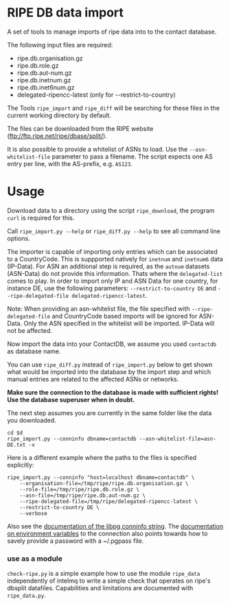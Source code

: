 RIPE DB data import
==========================
A set of tools to manage imports of ripe data into to the contact database.

The following input files are required:

* ripe.db.organisation.gz
* ripe.db.role.gz
* ripe.db.aut-num.gz
* ripe.db.inetnum.gz
* ripe.db.inet6num.gz
* delegated-ripencc-latest (only for --restrict-to-country)

The Tools `ripe_import` and `ripe_diff` will be searching for these files
in the current working directory by default.

The files can be downloaded
from the RIPE website (ftp://ftp.ripe.net/ripe/dbase/split/).

It is also possible to provide a whitelist of ASNs to load. Use the
``--asn-whitelist-file`` parameter to pass a filename. The script expects one
AS entry per line, with the AS-prefix, e.g. ``AS123``.

Usage
=====

Download data to a directory using the script `ripe_download`, the program `curl` is required for this.

Call `ripe_import.py --help` or `ripe_diff.py --help`
to see all command line options.

The importer is capable of importing only entries which can be associated to a
CountryCode. This is suppported natively for `inetnum` and `inetnum6` data
(IP-Data). For ASN an additional step is required, as the `autnum` datasets
(ASN-Data) do not provide this information. Thats where the `delegated-list`
comes to play. In order to import only IP and ASN Data for one country, for
instance DE, use the following parameters: `--restrict-to-country DE` and
`--ripe-delegated-file delegated-ripencc-latest`.

Note: When providing an asn-whitelist file, the file specified with
`--ripe-delegated-file` and CountryCode based imports will be ignored for
ASN-Data. Only the ASN specified in the whitelist will be imported. IP-Data
will not be affected.

Now import the data into your ContactDB, we assume you used `contactdb` as
database name.

You can use `ripe_diff.py` instead of `ripe_import.py` below
to get shown what would be imported into the database by the import step
and which manual entries are related to the affected ASNs or networks.

**Make sure the connection to the database is made
with sufficient rights! Use the database superuser when in doubt.**

The next step assumes you are currently in the same folder like the data you
downloaded.

```
cd $d
ripe_import.py --conninfo dbname=contactdb --asn-whitelist-file=asn-DE.txt -v
```

Here is a different example where the paths to the files is specified
explicitly:

```
ripe_import.py --conninfo "host=localhost dbname=contactdb" \
    --organisation-file=/tmp/ripe/ripe.db.organisation.gz \
    --role-file=/tmp/ripe/ripe.db.role.gz \
    --asn-file=/tmp/ripe/ripe.db.aut-num.gz \
    --ripe-delegated-file=/tmp/ripe/delegated-ripencc-latest \
    --restrict-to-country DE \
    --verbose
```

Also see the
[documentation of the libpg conninfo string](https://www.postgresql.org/docs/current/static/libpq-connect.html#LIBPQ-CONNSTRING).
The [documentation on environment variables](https://www.postgresql.org/docs/current/static/libpq-envars.html) to the connection also
points towards how to savely provide a password with a ~/.pgpass file.

### use as a module
`check-ripe.py` is a simple example how to use the module
`ripe_data` independently of intelmq to write a simple check
that operates on ripe's dbsplit datafiles. Capabilities and limitations
are documented with `ripe_data.py`.
